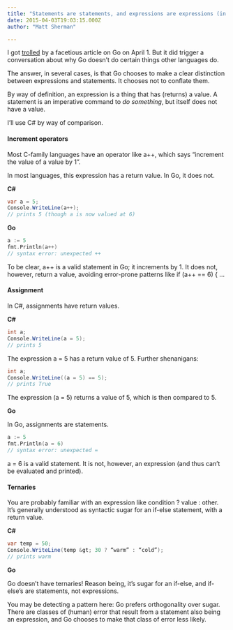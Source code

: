 ```yaml
---
title: "Statements are statements, and expressions are expressions (in Go)"
date: 2015-04-03T19:03:15.000Z
author: "Matt Sherman"

---
```


I got [trolled](https://twitter.com/clipperhouse/status/583393327757860864) by a facetious article on Go on April 1. But it did trigger a conversation about why Go doesn’t do certain things other languages do.

The answer, in several cases, is that Go chooses to make a clear distinction between expressions and statements. It chooses not to conflate them.

By way of definition, an expression is a thing that has (returns) a value. A statement is an imperative command to _do something_, but itself does not have a value.

I’ll use C# by way of comparison.

#### Increment operators

Most C-family languages have an operator like a++, which says “increment the value of a value by 1”.

In most languages, this expression has a return value. In Go, it does not.

**C#**

```c#
var a = 5;
Console.WriteLine(a++);  
// prints 5 (though a is now valued at 6)
```

**Go**

```go
a := 5  
fmt.Println(a++)  
// syntax error: unexpected ++
```

To be clear, a++ is a valid statement in Go; it increments by 1. It does not, however, return a value, avoiding error-prone patterns like if (a++ == 6) { …

#### Assignment

In C#, assignments have return values.

**C#**

```c#
int a;  
Console.WriteLine(a = 5);  
// prints 5
```

The expression a = 5 has a return value of 5. Further shenanigans:

```c#
int a;  
Console.WriteLine((a = 5) == 5);  
// prints True
```

The expression (a = 5) returns a value of 5, which is then compared to 5.

**Go**

In Go, assignments are statements.

```go
a := 5
fmt.Println(a = 6)  
// syntax error: unexpected =
```

a = 6 is a valid statement. It is not, however, an expression (and thus can’t be evaluated and printed).

#### Ternaries

You are probably familiar with an expression like condition ? value : other. It’s generally understood as syntactic sugar for an if-else statement, with a return value.

**C#**

```c#
var temp = 50;  
Console.WriteLine(temp &gt; 30 ? “warm” : “cold”);  
// prints warm
```

**Go**

Go doesn’t have ternaries! Reason being, it’s sugar for an if-else, and if-else’s are statements, not expressions.

You may be detecting a pattern here: Go prefers orthogonality over sugar. There are classes of (human) error that result from a statement also being an expression, and Go chooses to make that class of error less likely.
